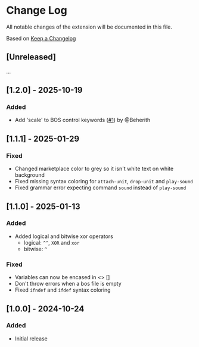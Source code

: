 # Change Log

All notable changes of the extension will be documented in this file.

Based on [Keep a Changelog](http://keepachangelog.com/)

## [Unreleased]

...

## [1.2.0] - 2025-10-19

### Added

- Add 'scale' to BOS control keywords ([#1](https://github.com/chesiren/bos-language-support/pull/1)) by @Beherith

## [1.1.1] - 2025-01-29

### Fixed

- Changed marketplace color to grey so it isn't white text on white background
- Fixed missing syntax coloring for `attach-unit`, `drop-unit` and `play-sound`
- Fixed grammar error expecting command `sound` instead of `play-sound`

## [1.1.0] - 2025-01-13

### Added

- Added logical and bitwise xor operators
    - logical: `^^`, `XOR` and `xor`
    - bitwise: `^`

### Fixed

- Variables can now be encased in <> []
- Don't throw errors when a bos file is empty
- Fixed `ifndef` and `ifdef` syntax coloring

## [1.0.0] - 2024-10-24

### Added

- Initial release